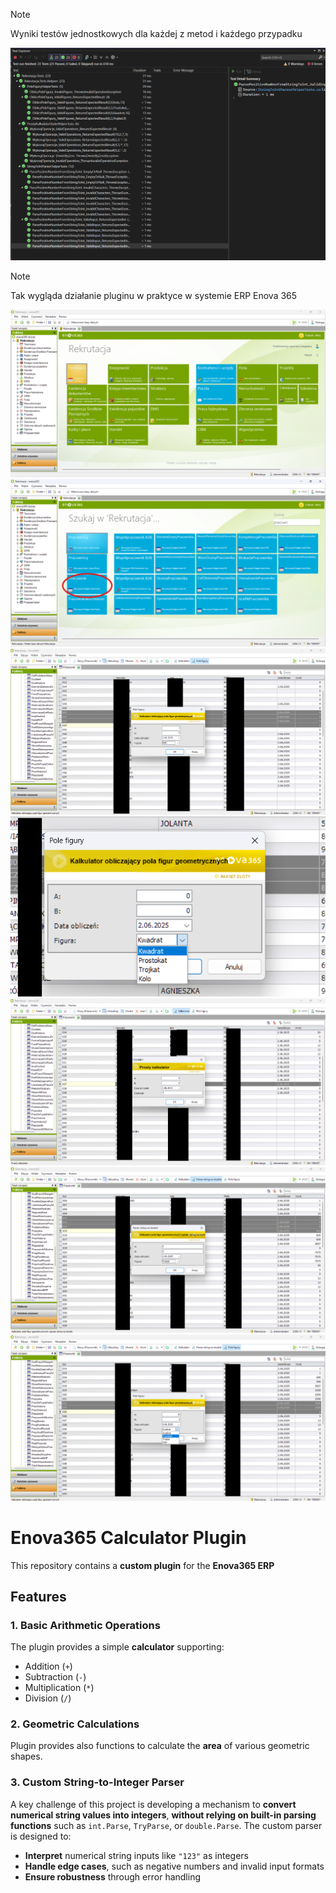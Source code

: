 > [!NOTE]
> Wyniki testów jednostkowych dla każdej z metod i każdego przypadku

![screenshot](https://raw.githubusercontent.com/miclat97/enova365_calc/refs/heads/main/Screenshots_Enova365/testy_enova365.png)

> [!NOTE]
> Tak wygląda działanie pluginu w praktyce w systemie ERP Enova 365

![screenshot](https://raw.githubusercontent.com/miclat97/enova365_calc/refs/heads/main/Screenshots_Enova365/enova_1.png)
![screenshot](https://raw.githubusercontent.com/miclat97/enova365_calc/refs/heads/main/Screenshots_Enova365/enova_2.png)
![screenshot](https://raw.githubusercontent.com/miclat97/enova365_calc/refs/heads/main/Screenshots_Enova365/enova_3.png)
![screenshot](https://raw.githubusercontent.com/miclat97/enova365_calc/refs/heads/main/Screenshots_Enova365/enova_4.png)
![screenshot](https://raw.githubusercontent.com/miclat97/enova365_calc/refs/heads/main/Screenshots_Enova365/enova_5.png)
![screenshot](https://raw.githubusercontent.com/miclat97/enova365_calc/refs/heads/main/Screenshots_Enova365/enova_6.png)
![screenshot](https://raw.githubusercontent.com/miclat97/enova365_calc/refs/heads/main/Screenshots_Enova365/enova_7.png)


# Enova365 Calculator Plugin

This repository contains a **custom plugin** for the **Enova365 ERP**

## Features

### 1. Basic Arithmetic Operations
The plugin provides a simple **calculator** supporting:
- Addition (`+`)
- Subtraction (`-`)
- Multiplication (`*`)
- Division (`/`)

### 2. Geometric Calculations
Plugin provides also functions to calculate the **area** of various geometric shapes.

### 3. Custom String-to-Integer Parser
A key challenge of this project is developing a mechanism to **convert numerical string values into integers**, **without relying on built-in parsing functions** such as `int.Parse`, `TryParse`, or `double.Parse`. The custom parser is designed to:
- **Interpret** numerical string inputs like `"123"` as integers
- **Handle edge cases**, such as negative numbers and invalid input formats
- **Ensure robustness** through error handling
